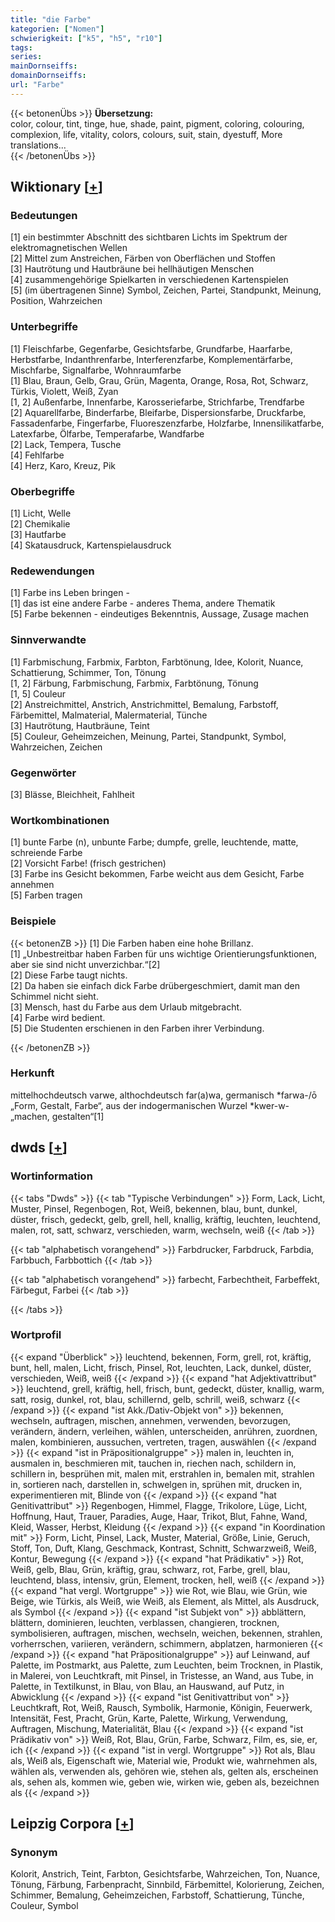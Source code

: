 ```yaml
---
title: "die Farbe"
kategorien: ["Nomen"]
schwierigkeit: ["k5", "h5", "r10"]
tags:
series:
mainDornseiffs:
domainDornseiffs:
url: "Farbe"
---
```


{{< betonenÜbs >}}
**Übersetzung:**  
color, colour, tint, tinge, hue, shade, paint, pigment, coloring, colouring, complexion, life, vitality, colors, colours, suit, stain, dyestuff, More translations...  
{{< /betonenÜbs >}}

## Wiktionary [[+](https://de.wiktionary.org/wiki/Farbe)]

### Bedeutungen
[1] ein bestimmter Abschnitt des sichtbaren Lichts im Spektrum der elektromagnetischen Wellen  
[2] Mittel zum Anstreichen, Färben von Oberflächen und Stoffen  
[3] Hautrötung und Hautbräune bei hellhäutigen Menschen  
[4] zusammengehörige Spielkarten in verschiedenen Kartenspielen  
[5] (im übertragenen Sinne) Symbol, Zeichen, Partei, Standpunkt, Meinung, Position, Wahrzeichen  

### Unterbegriffe
[1] Fleischfarbe, Gegenfarbe, Gesichtsfarbe, Grundfarbe, Haarfarbe, Herbstfarbe, Indanthrenfarbe, Interferenzfarbe, Komplementärfarbe, Mischfarbe, Signalfarbe, Wohnraumfarbe  
[1] Blau, Braun, Gelb, Grau, Grün, Magenta, Orange, Rosa, Rot, Schwarz, Türkis, Violett, Weiß, Zyan  
[1, 2] Außenfarbe, Innenfarbe, Karosseriefarbe, Strichfarbe, Trendfarbe  
[2] Aquarellfarbe, Binderfarbe, Bleifarbe, Dispersionsfarbe, Druckfarbe, Fassadenfarbe, Fingerfarbe, Fluoreszenzfarbe, Holzfarbe, Innensilikatfarbe, Latexfarbe, Ölfarbe, Temperafarbe, Wandfarbe  
[2] Lack, Tempera, Tusche  
[4] Fehlfarbe  
[4] Herz, Karo, Kreuz, Pik  

### Oberbegriffe
[1] Licht, Welle  
[2] Chemikalie  
[3] Hautfarbe  
[4] Skatausdruck, Kartenspielausdruck  

### Redewendungen
[1] Farbe ins Leben bringen -  
[1] das ist eine andere Farbe - anderes Thema, andere Thematik  
[5] Farbe bekennen - eindeutiges Bekenntnis, Aussage, Zusage machen  

### Sinnverwandte
[1] Farbmischung, Farbmix, Farbton, Farbtönung, Idee, Kolorit, Nuance, Schattierung, Schimmer, Ton, Tönung  
[1, 2] Färbung, Farbmischung, Farbmix, Farbtönung, Tönung  
[1, 5] Couleur  
[2] Anstreichmittel, Anstrich, Anstrichmittel, Bemalung, Farbstoff, Färbemittel, Malmaterial, Malermaterial, Tünche  
[3] Hautrötung, Hautbräune, Teint  
[5] Couleur, Geheimzeichen, Meinung, Partei, Standpunkt, Symbol, Wahrzeichen, Zeichen  

### Gegenwörter
[3] Blässe, Bleichheit, Fahlheit  

### Wortkombinationen
[1] bunte Farbe (n), unbunte Farbe; dumpfe, grelle, leuchtende, matte, schreiende Farbe  
[2] Vorsicht Farbe! (frisch gestrichen)  
[3] Farbe ins Gesicht bekommen, Farbe weicht aus dem Gesicht, Farbe annehmen  
[5] Farben tragen  

### Beispiele
{{< betonenZB >}}
[1] Die Farben haben eine hohe Brillanz.  
[1] „Unbestreitbar haben Farben für uns wichtige Orientierungsfunktionen, aber sie sind nicht unverzichbar.“[2]  
[2] Diese Farbe taugt nichts.  
[2] Da haben sie einfach dick Farbe drübergeschmiert, damit man den Schimmel nicht sieht.  
[3] Mensch, hast du Farbe aus dem Urlaub mitgebracht.  
[4] Farbe wird bedient.  
[5] Die Studenten erschienen in den Farben ihrer Verbindung.  

{{< /betonenZB >}}
### Herkunft
mittelhochdeutsch varwe, althochdeutsch far(a)wa, germanisch *farwa-/ō „Form, Gestalt, Farbe“, aus der indogermanischen Wurzel *kwer-w- „machen, gestalten“[1]  



## dwds [[+](https://www.dwds.de/wb/Farbe)]

### Wortinformation
{{< tabs "Dwds" >}}
{{< tab "Typische Verbindungen" >}}
Form, Lack, Licht, Muster, Pinsel, Regenbogen, Rot, Weiß, bekennen, blau, bunt, dunkel, düster, frisch, gedeckt, gelb, grell, hell, knallig, kräftig, leuchten, leuchtend, malen, rot, satt, schwarz, verschieden, warm, wechseln, weiß
{{< /tab >}}

{{< tab "alphabetisch vorangehend" >}}
Farbdrucker, Farbdruck, Farbdia, Farbbuch, Farbbottich
{{< /tab >}}

{{< tab "alphabetisch vorangehend" >}}
farbecht, Farbechtheit, Farbeffekt, Färbegut, Farbei
{{< /tab >}}

{{< /tabs >}}

### Wortprofil
{{< expand "Überblick" >}} leuchtend, bekennen, Form, grell, rot, kräftig, bunt, hell, malen, Licht, frisch, Pinsel, Rot, leuchten, Lack, dunkel, düster, verschieden, Weiß, weiß {{< /expand >}}
{{< expand "hat Adjektivattribut" >}} leuchtend, grell, kräftig, hell, frisch, bunt, gedeckt, düster, knallig, warm, satt, rosig, dunkel, rot, blau, schillernd, gelb, schrill, weiß, schwarz {{< /expand >}}
{{< expand "ist Akk./Dativ-Objekt von" >}} bekennen, wechseln, auftragen, mischen, annehmen, verwenden, bevorzugen, verändern, ändern, verleihen, wählen, unterscheiden, anrühren, zuordnen, malen, kombinieren, aussuchen, vertreten, tragen, auswählen {{< /expand >}}
{{< expand "ist in Präpositionalgruppe" >}} malen in, leuchten in, ausmalen in, beschmieren mit, tauchen in, riechen nach, schildern in, schillern in, besprühen mit, malen mit, erstrahlen in, bemalen mit, strahlen in, sortieren nach, darstellen in, schwelgen in, sprühen mit, drucken in, experimentieren mit, Blinde von {{< /expand >}}
{{< expand "hat Genitivattribut" >}} Regenbogen, Himmel, Flagge, Trikolore, Lüge, Licht, Hoffnung, Haut, Trauer, Paradies, Auge, Haar, Trikot, Blut, Fahne, Wand, Kleid, Wasser, Herbst, Kleidung {{< /expand >}}
{{< expand "in Koordination mit" >}} Form, Licht, Pinsel, Lack, Muster, Material, Größe, Linie, Geruch, Stoff, Ton, Duft, Klang, Geschmack, Kontrast, Schnitt, Schwarzweiß, Weiß, Kontur, Bewegung {{< /expand >}}
{{< expand "hat Prädikativ" >}} Rot, Weiß, gelb, Blau, Grün, kräftig, grau, schwarz, rot, Farbe, grell, blau, leuchtend, blass, intensiv, grün, Element, trocken, hell, weiß {{< /expand >}}
{{< expand "hat vergl. Wortgruppe" >}} wie Rot, wie Blau, wie Grün, wie Beige, wie Türkis, als Weiß, wie Weiß, als Element, als Mittel, als Ausdruck, als Symbol {{< /expand >}}
{{< expand "ist Subjekt von" >}} abblättern, blättern, dominieren, leuchten, verblassen, changieren, trocknen, symbolisieren, auftragen, mischen, wechseln, weichen, bekennen, strahlen, vorherrschen, variieren, verändern, schimmern, abplatzen, harmonieren {{< /expand >}}
{{< expand "hat Präpositionalgruppe" >}} auf Leinwand, auf Palette, im Postmarkt, aus Palette, zum Leuchten, beim Trocknen, in Plastik, in Malerei, von Leuchtkraft, mit Pinsel, in Tristesse, an Wand, aus Tube, in Palette, in Textilkunst, in Blau, von Blau, an Hauswand, auf Putz, in Abwicklung {{< /expand >}}
{{< expand "ist Genitivattribut von" >}} Leuchtkraft, Rot, Weiß, Rausch, Symbolik, Harmonie, Königin, Feuerwerk, Intensität, Fest, Pracht, Grün, Karte, Palette, Wirkung, Verwendung, Auftragen, Mischung, Materialität, Blau {{< /expand >}}
{{< expand "ist Prädikativ von" >}} Weiß, Rot, Blau, Grün, Farbe, Schwarz, Film, es, sie, er, ich {{< /expand >}}
{{< expand "ist in vergl. Wortgruppe" >}} Rot als, Blau als, Weiß als, Eigenschaft wie, Material wie, Produkt wie, wahrnehmen als, wählen als, verwenden als, gehören wie, stehen als, gelten als, erscheinen als, sehen als, kommen wie, geben wie, wirken wie, geben als, bezeichnen als {{< /expand >}}

## Leipzig Corpora [[+](https://corpora.uni-leipzig.de/en/res?word=Farbe&corpusId=deu_newscrawl-public_2018)]


### Synonym
Kolorit, Anstrich, Teint, Farbton, Gesichtsfarbe, Wahrzeichen, Ton, Nuance, Tönung, Färbung, Farbenpracht, Sinnbild, Färbemittel, Kolorierung, Zeichen, Schimmer, Bemalung, Geheimzeichen, Farbstoff, Schattierung, Tünche, Couleur, Symbol

